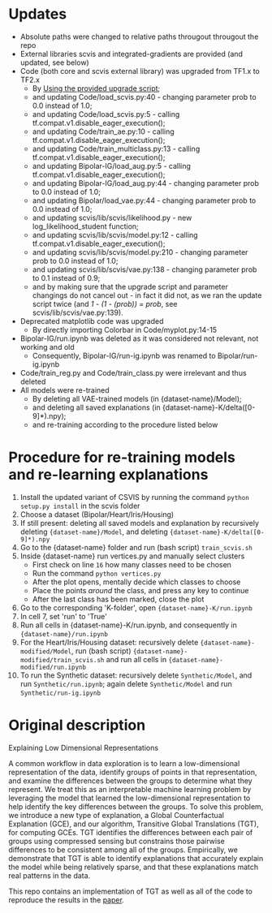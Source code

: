 # Updates

  * Absolute paths were changed to relative paths througout througout the repo
  * External libraries scvis and integrated-gradients are provided (and updated, see below)
  * Code (both core and scvis external library) was upgraded from TF1.x to TF2.x
    * By [Using the provided upgrade script](https://www.tensorflow.org/guide/upgrade);
    * and updating Code/load_scvis.py:40 - changing parameter prob to 0.0 instead of 1.0;
    * and updating Code/load_scvis.py:5 - calling tf.compat.v1.disable_eager_execution();
    * and updating Code/train_ae.py:10 - calling tf.compat.v1.disable_eager_execution();
    * and updating Code/train_multiclass.py:13 - calling tf.compat.v1.disable_eager_execution();
    * and updating Bipolar-IG/load_aug.py:5 - calling tf.compat.v1.disable_eager_execution();
    * and updating Bipolar-IG/load_aug.py:44 - changing parameter prob to 0.0 instead of 1.0;
    * and updating Bipolar/load_vae.py:44 - changing parameter prob to 0.0 instead of 1.0;
    * and updating scvis/lib/scvis/likelihood.py - new log_likelihood_student function;
    * and updating scvis/lib/scvis/model.py:12 - calling tf.compat.v1.disable_eager_execution();
    * and updating scvis/lib/scvis/model.py:210 - changing parameter prob to 0.0 instead of 1.0;
    * and updating scvis/lib/scvis/vae.py:138 - changing parameter prob to 0.1 instead of 0.9;
    * and by making sure that the upgrade script and parameter changings do not cancel out - in fact it did not, as we ran the update script twice (and _1 - (1 - (prob)) = prob_, see scvis/lib/scvis/vae.py:139).
  * Deprecated matplotlib code was upgraded
    * By directly importing Colorbar in Code/myplot.py:14-15
  * Bipolar-IG/run.ipynb was deleted as it was considered not relevant, not working and old
    * Consequently, Bipolar-IG/run-ig.ipynb was renamed to Bipolar/run-ig.ipynb
  * Code/train_reg.py and Code/train_class.py were irrelevant and thus deleted
  * All models were re-trained
    * By deleting all VAE-trained models (in {dataset-name}/Model);
    * and deleting all saved explanations (in {dataset-name}-K/delta([0-9]*).npy);
    * and re-training according to the procedure listed below
    
# Procedure for re-training models and re-learning explanations
  
  1. Install the updated variant of CSVIS by running the command `python setup.py install` in the scvis folder
  2. Choose a dataset (Bipolar/Heart/Iris/Housing)
  3. If still present: deleting all saved models and explanation by recursively deleting `{dataset-name}/Model`, and deleting `{dataset-name}-K/delta([0-9]*).npy`
  4. Go to the {dataset-name} folder and run (bash script) `train_scvis.sh`
  5. Inside {dataset-name} run vertices.py and manually select clusters
     - First check on line `16` how many classes need to be chosen
     - Run the command `python vertices.py`
     - After the plot opens, mentally decide which classes to choose
     - Place the points _around_ the class, and press any key to continue
     - After the last class has been marked, close the plot
  6. Go to the corresponding 'K-folder', open `{dataset-name}-K/run.ipynb`
  7. In cell 7, set 'run' to 'True'
  8. Run all cells in {dataset-name}-K/run.ipynb, and consequently in `{dataset-name}/run.ipynb`
  9. For the Heart/Iris/Housing dataset: recursively delete `{dataset-name}-modified/Model`, run (bash script) `{dataset-name}-modified/train_scvis.sh` and run all cells in `{dataset-name}-modified/run.ipynb`
  10. To run the Synthetic dataset: recursively delete `Synthetic/Model`, and run `Synthetic/run.ipynb`; again delete `Synthetic/Model` and run `Synthetic/run-ig.ipynb`

# Original description

Explaining Low Dimensional Representations

A common workflow in data exploration is to learn a low-dimensional representation of the data, identify groups of points in that representation, and examine the differences between the groups to determine what they represent. 
We treat this as an interpretable machine learning problem by leveraging the model that learned the low-dimensional representation to help identify the key differences between the groups. 
To solve this problem, we introduce a new type of explanation, a Global Counterfactual Explanation (GCE), and our algorithm, Transitive Global Translations (TGT), for computing GCEs. 
TGT identifies the differences between each pair of groups using compressed sensing but constrains those pairwise differences to be consistent among all of the groups.
Empirically, we demonstrate that TGT is able to identify explanations that accurately explain the model while being relatively sparse, and that these explanations match real patterns in the data.


This repo contains an implementation of TGT as well as all of the code to reproduce the results in the [paper](https://proceedings.icml.cc/book/2020/hash/ccbd8ca962b80445df1f7f38c57759f0).  
